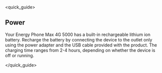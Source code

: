 <quick_guide> 
## Power

Your Energy Phone Max 4G 5000 has a built-in rechargeable lithium ion battery. Recharge the battery by connecting the device to the outlet only using the power adapter and the USB cable provided with the product. The charging time ranges from 2-4 hours, depending on whether the device is off or running.

</quick_guide>

